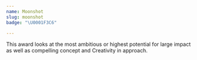 ```yaml
---
name: Moonshot
slug: moonshot
badge: "\U0001F3C6"

---
```


This award looks at the most ambitious or highest potential for large impact as well as compelling concept and Creativity in approach.

